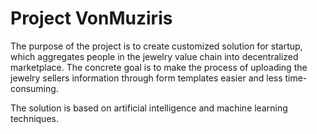 # Project VonMuziris

The purpose of the project is to create customized solution for startup, which aggregates people in the jewelry value chain into decentralized marketplace. 
The concrete goal is to make the process of uploading the jewelry sellers information through form templates easier and less time-consuming. 

The solution is based on artificial intelligence and machine learning techniques.
